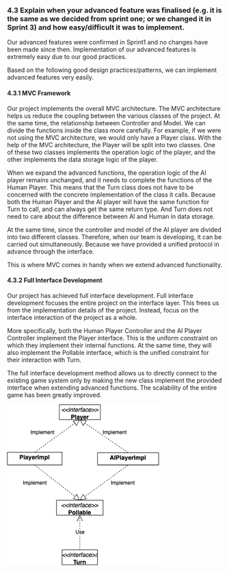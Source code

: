 

### 4.3 Explain when your advanced feature was finalised (e.g. it is the same as we decided from sprint one; or we changed it in Sprint 3) and how easy/difficult it was to implement.

Our advanced features were confirmed in Sprint1 and no changes have been made since then. Implementation of our advanced features is extremely easy due to our good practices.

Based on the following good design practices/patterns, we can implement advanced features very easily.

#### 4.3.1 MVC Framework

Our project implements the overall MVC architecture. The MVC architecture helps us reduce the coupling between the various classes of the project. At the same time, the relationship between Controller and Model. We can divide the functions inside the class more carefully. For example, if we were not using the MVC architecture, we would only have a Player class. With the help of the MVC architecture, the Player will be split into two classes. One of these two classes implements the operation logic of the player, and the other implements the data storage logic of the player.

When we expand the advanced functions, the operation logic of the AI player remains unchanged, and it needs to complete the functions of the Human Player. This means that the Turn class does not have to be concerned with the concrete implementation of the class it calls. Because both the Human Player and the AI player will have the same function for Turn to call, and can always get the same return type. And Turn does not need to care about the difference between AI and Human in data storage.

At the same time, since the controller and model of the AI player are divided into two different classes. Therefore, when our team is developing, it can be carried out simultaneously. Because we have provided a unified protocol in advance through the interface.

This is where MVC comes in handy when we extend advanced functionality.

#### 4.3.2 Full Interface Development

Our project has achieved full interface development. Full interface development focuses the entire project on the interface layer. This frees us from the implementation details of the project. Instead, focus on the interface interaction of the project as a whole.

More specifically, both the Human Player Controller and the AI Player Controller implement the Player interface. This is the uniform constraint on which they implement their internal functions. At the same time, they will also implement the Pollable interface, which is the unified constraint for their interaction with Turn.

The full interface development method allows us to directly connect to the existing game system only by making the new class implement the provided interface when extending advanced functions. The scalability of the entire game has been greatly improved.

![playerAIPollable](https://raw.githubusercontent.com/xavierfrankland/PicRepo/master/uPic/STkN8na77hwcplayerAIPollable.png)